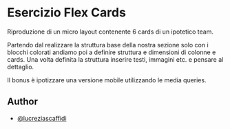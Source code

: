 
# Esercizio Flex Cards

Riproduzione di un micro layout contenente 6 cards di un ipotetico team.

Partendo dal realizzare la struttura base della nostra sezione solo con i blocchi colorati andiamo poi a definire struttura e dimensioni di colonne e cards. Una volta definita la struttura inserire  testi, immagini etc. e pensare al dettaglio.

Il bonus è ipotizzare una versione mobile utilizzando le media queries.



## Author

- [@lucreziascaffidi](https://www.github.com/lucreziascaffidi)

